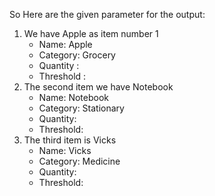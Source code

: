 So Here are the given parameter for the output:
1. We have Apple as item number 1
   * Name: Apple
   * Category: Grocery
   * Quantity :
   * Threshold :
2. The second item we have Notebook
   * Name: Notebook
   * Category: Stationary
   * Quantity:
   * Threshold:
3. The third item is Vicks
   * Name: Vicks
   * Category: Medicine
   * Quantity:
   * Threshold:
   
